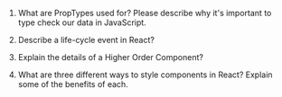 1. What are PropTypes used for? Please describe why it's important to type check our data in JavaScript.


2. Describe a life-cycle event in React?


3. Explain the details of a Higher Order Component?


4. What are three different ways to style components in React? Explain some of the benefits of each.